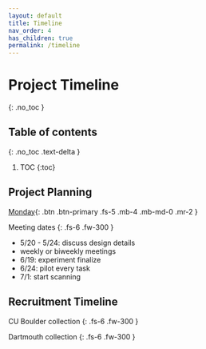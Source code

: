```yaml
---
layout: default
title: Timeline
nav_order: 4
has_children: true
permalink: /timeline
---
```

# Project Timeline
{: .no_toc }

## Table of contents
{: .no_toc .text-delta }

1. TOC
{:toc}


## Project Planning

[Monday](https://canlab.monday.com/boards/110889235?finish_wizard=true){: .btn .btn-primary .fs-5 .mb-4 .mb-md-0 .mr-2 }

Meeting dates
{: .fs-6 .fw-300 }

* 5/20 - 5/24: discuss design details
* weekly or biweekly meetings
* 6/19: experiment finalize
* 6/24: pilot every task
* 7/1: start scanning

## Recruitment Timeline

CU Boulder collection
{: .fs-6 .fw-300 }

Dartmouth collection
{: .fs-6 .fw-300 }
